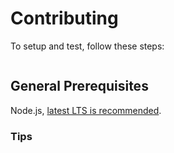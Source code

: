 # Contributing
To setup and test, follow these steps:

```sh
```

## General Prerequisites
Node.js, [latest LTS is recommended](https://nodejs.org/en/about/releases/).

### Tips
